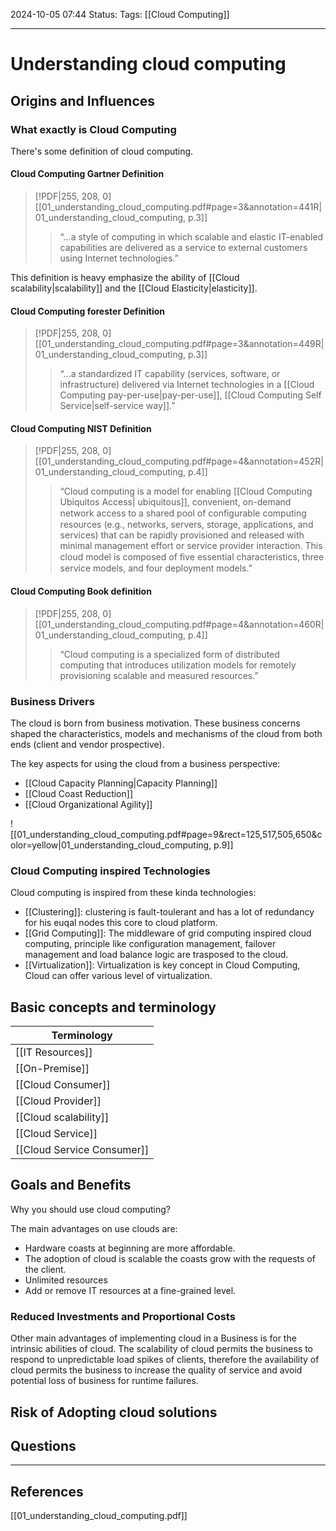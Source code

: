 2024-10-05 07:44
Status:
Tags: [[Cloud Computing]]
___
# Understanding cloud computing

## Origins and Influences
### What exactly is Cloud Computing

There's some definition of cloud computing.

#### Cloud Computing Gartner Definition

> [!PDF|255, 208, 0] [[01_understanding_cloud_computing.pdf#page=3&annotation=441R|01_understanding_cloud_computing, p.3]]
> > “…a style of computing in which scalable and elastic IT-enabled capabilities are delivered as a service to external customers using Internet technologies.”

This definition is heavy emphasize the ability of [[Cloud scalability|scalability]] and the [[Cloud Elasticity|elasticity]].

#### Cloud Computing forester Definition

> [!PDF|255, 208, 0] [[01_understanding_cloud_computing.pdf#page=3&annotation=449R|01_understanding_cloud_computing, p.3]]
> > “…a standardized IT capability (services,  software,  or infrastructure) delivered via Internet technologies in a [[Cloud Computing pay-per-use|pay-per-use]], [[Cloud Computing Self Service|self-service way]].”
> 
> 


#### Cloud Computing NIST Definition

> [!PDF|255, 208, 0] [[01_understanding_cloud_computing.pdf#page=4&annotation=452R|01_understanding_cloud_computing, p.4]]
> > “Cloud computing is a model for enabling [[Cloud Computing Ubiquitos Access| ubiquitous]],  convenient,  on-demand network access to a shared pool of conﬁgurable computing resources (e.g.,  networks,  servers,  storage,  applications,  and services) that can be rapidly provisioned and released with minimal management effort or service provider interaction. This cloud model is composed of ﬁve essential characteristics,  three service models,  and four deployment models.”

#### Cloud Computing Book definition

> [!PDF|255, 208, 0] [[01_understanding_cloud_computing.pdf#page=4&annotation=460R|01_understanding_cloud_computing, p.4]]
> > “Cloud computing is a specialized form of distributed computing that introduces utilization models for remotely provisioning scalable and measured resources.”
> 
>

### Business Drivers

The cloud is born from business motivation.
These business concerns shaped the characteristics, models and mechanisms of the cloud from both ends (client and vendor prospective).

The key aspects for using the cloud from a business perspective:

- [[Cloud Capacity Planning|Capacity Planning]]
- [[Cloud Coast Reduction]]
- [[Cloud Organizational Agility]]

![[01_understanding_cloud_computing.pdf#page=9&rect=125,517,505,650&color=yellow|01_understanding_cloud_computing, p.9]]

### Cloud  Computing inspired Technologies

Cloud computing is inspired from these kinda technologies:
- [[Clustering]]: clustering is fault-toulerant and has a lot of redundancy for his euqal nodes this core to cloud platform.
- [[Grid Computing]]: The middleware of grid computing inspired cloud computing, principle like configuration management, failover management and load balance logic are trasposed to the cloud.
- [[Virtualization]]: Virtualization is key concept in Cloud Computing, Cloud can offer various level of virtualization.


## Basic concepts and terminology

| Terminology                |
| -------------------------- |
| [[IT Resources]]           |
| [[On-Premise]]             |
| [[Cloud Consumer]]         |
| [[Cloud Provider]]         |
| [[Cloud scalability]]      |
| [[Cloud Service]]          |
| [[Cloud Service Consumer]] |

## Goals and Benefits

Why you should use cloud computing?

The main advantages on use clouds are:
- Hardware coasts at beginning are more affordable.
- The adoption of cloud is scalable the coasts grow with the requests of the client.
- Unlimited resources
- Add or remove IT resources at a fine-grained level.



### Reduced Investments and Proportional Costs
Other main advantages of implementing cloud in a Business is for the intrinsic abilities of cloud.
The scalability of cloud permits the business to respond to unpredictable load spikes of clients, therefore the availability of cloud permits the business to increase the quality of service and avoid potential loss of business for runtime failures.


## Risk of Adopting cloud solutions











## Questions

___
## References
[[01_understanding_cloud_computing.pdf]]
